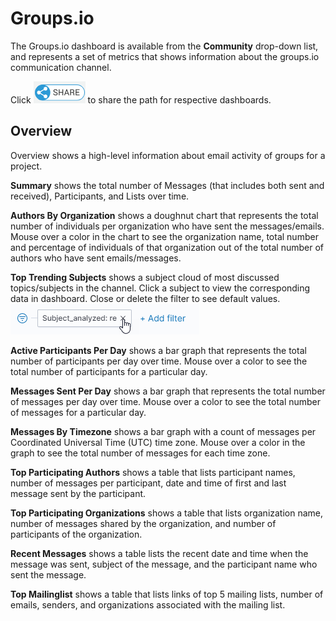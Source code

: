 # Groups.io

The Groups.io dashboard is available from the **Community** drop-down list, and represents a set of metrics that shows information about the groups.io communication channel.

Click ![](../../../../.gitbook/assets/share-icon.png) to share the path for respective dashboards.

## Overview <a id="Groups.io-Groups.io&gt;Overview"></a>

Overview shows a high-level information about email activity of groups for a project.

**Summary** shows the total number of Messages \(that includes both sent and received\), Participants, and Lists over time.

**Authors By Organization** shows a doughnut chart that represents the total number of individuals per organization who have sent the messages/emails. Mouse over a color in the chart to see the organization name, total number and percentage of individuals of that organization out of the total number of authors who have sent emails/messages.

**Top Trending Subjects** shows a subject cloud of most discussed topics/subjects in the channel. Click a subject to view the corresponding data in dashboard. Close or delete the filter to see default values. ![](../../../../.gitbook/assets/clear-filter.png) 

**Active Participants Per Day** shows a bar graph that represents the total number of participants per day over time. Mouse over a color to see the total number of participants for a particular day.

**Messages Sent Per Day** shows a bar graph that represents the total number of messages per day over time. Mouse over a color to see the total number of messages for a particular day.

**Messages By Timezone** shows a bar graph with a count of messages per Coordinated Universal Time \(UTC\) time zone. Mouse over a color in the graph to see the total number of messages for each time zone.

**Top Participating Authors** shows a table that lists participant names, number of messages per participant, date and time of first and last message sent by the participant.

**Top Participating Organizations** shows a table that lists organization name, number of messages shared by the organization, and number of participants of the organization.

**Recent Messages** shows a table lists the recent date and time when the message was sent, subject of the message, and the participant name who sent the message.

**Top Mailinglist** shows a table that lists links of top 5 mailing lists, number of emails, senders, and organizations associated with the mailing list.

